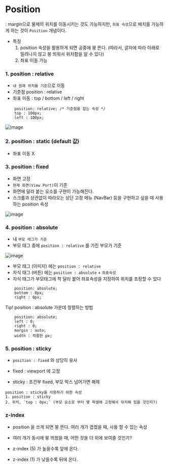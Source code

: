 # Position 

: margin으로 물체의 위치를 이동시키는 것도 가능하지만, `좌표 속성`으로 배치를 가능하게 하는 것이 `Position` 개념이다.
* 특징 
  1. position 속성을 활용하게 되면 공중에 붕 뜬다. (따라서, 글자에 따라 아래로 밀려나지 않고 붕 띄워서 위치함을 알 수 있다)
  2. 좌표 이동 가능
    
### 1. position : relative

* `내 원래 위치를 기준`으로 이동
* 기준점 position : relative
* 좌표 이동 : top / bottom / left / right 

```
    position: relative; /* 기준점을 잡는 속성 */
    top : 100px;
    left : 100px;
```

![image](https://user-images.githubusercontent.com/63600953/135607737-0fe9b7a6-ffa9-4272-81a7-25bc05e1312a.png)


### 2. position : static (default 값)

* 좌표 이동 X

### 3. position : fixed 

* 화면 고정 
* `현재 화면(View Port)`이 기준
* 화면에 달라 붙는 요소를 구현이 가능해진다. 
* 스크롤과 상관없이 따라오는 상단 고정 메뉴 (NavBar) 등을 구현하고 싶을 때 사용하는 position 속성

![image](https://user-images.githubusercontent.com/63600953/135608337-e06fc813-b512-44a8-8dcb-3b75de2d7aab.png)

### 4. position : absolute 

* 내 `부모 태그가 기준`
* 부모 태그 중에 `position : relative` 를 가진 부모가 기준

![image](https://user-images.githubusercontent.com/63600953/135608781-c07673bd-da3e-430f-bd2c-d467d724ebc6.png)

* 부모 태그 (이미지) 에는 `position : relative`
* 자식 태그 (버튼) 에는 `position : absolute` + `좌표속성`
* 자식 태그가 부모태그에 착 달라 붙어 좌표속성을 지정하여 위치를 조정할 수 있다

```
    position: absolute;
    bottom : 0px;
    right : 0px;
```

Tip! position : absolute 가운데 정렬하는 방법

```
    position: absolute;
    left : 0;
    right : 0;
    margin : auto;
    width : 적절한 px;
```

### 5. position : sticky

* `position : fixed` 와 상당히 유사
  

* fixed : viewport 에 고정
* sticky : 조건부 fixed, 부모 박스 넘어가면 해제 </br> 

````
position : sticky을 사용하기 위한 속성
1. position : sticky 
2. 위치, `top : 0px;` (부모 요소로 부터 몇 픽셀에 고정해서 위치해 있을 것인지?)
````

### z-index
 
* position 을 쓰게 되면 붕 뜬다. 여러 개가 겹쳤을 때, 사용 할 수 있는 속성
* 여러 개가 동시에 붕 띄웠을 때, 어떤 것을 더 위에 보여줄 것인가? 

* z-index (5) 가 높을수록 앞에 온다. 
* z-index (1) 가 낮을수록 뒤에 온다.